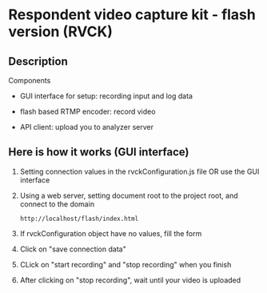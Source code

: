 Respondent video capture kit - flash version  (RVCK)
===========

Description
-----------

Components

 - GUI interface for setup: recording input and log data

 - flash based RTMP encoder: record video

 - API client: upload you to analyzer server

Here is how it works (GUI interface)
------------------------------------

1. Setting connection values in the rvckConfiguration.js file OR use the GUI interface

2. Using a web server, setting document root to the project root, and connect to the domain

    ```
    http://localhost/flash/index.html
    ```

3. If rvckConfiguration object have no values, fill the form

4. Click on "save connection data"

5. CLick on "start recording" and "stop recording" when you finish

6. After clicking on "stop recording", wait until your video is uploaded



